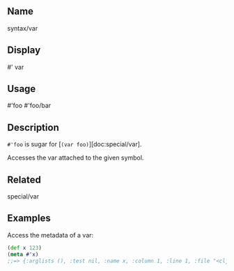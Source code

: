 ## Name
syntax/var

## Display
#' var

## Usage
#'foo
#'foo/bar

## Description

`#'foo` is sugar for [`(var foo)`][doc:special/var].

Accesses the var attached to the given symbol.

## Related
special/var

## Examples

Access the metadata of a var:

```clj
(def x 123)
(meta #'x)
;;=> {:arglists (), :test nil, :name x, :column 1, :line 1, :file "<cljs repl>", :doc nil, :ns cljs.user}
```
